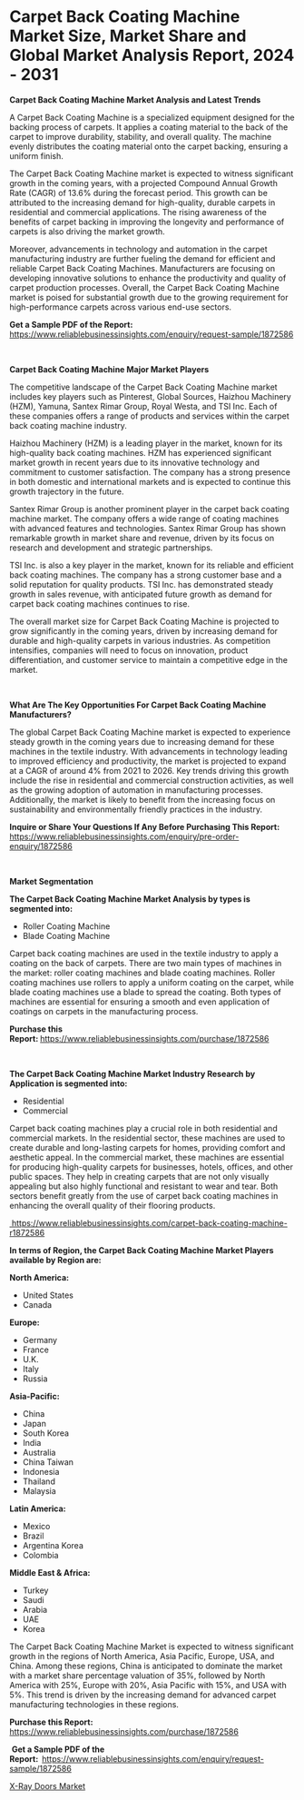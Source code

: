 <p><h1>Carpet Back Coating Machine Market Size, Market Share and Global Market Analysis Report, 2024 - 2031</h1></p><p><strong>Carpet Back Coating Machine Market Analysis and Latest Trends</strong></p>
<p><p>A Carpet Back Coating Machine is a specialized equipment designed for the backing process of carpets. It applies a coating material to the back of the carpet to improve durability, stability, and overall quality. The machine evenly distributes the coating material onto the carpet backing, ensuring a uniform finish.</p><p>The Carpet Back Coating Machine market is expected to witness significant growth in the coming years, with a projected Compound Annual Growth Rate (CAGR) of 13.6% during the forecast period. This growth can be attributed to the increasing demand for high-quality, durable carpets in residential and commercial applications. The rising awareness of the benefits of carpet backing in improving the longevity and performance of carpets is also driving the market growth.</p><p>Moreover, advancements in technology and automation in the carpet manufacturing industry are further fueling the demand for efficient and reliable Carpet Back Coating Machines. Manufacturers are focusing on developing innovative solutions to enhance the productivity and quality of carpet production processes. Overall, the Carpet Back Coating Machine market is poised for substantial growth due to the growing requirement for high-performance carpets across various end-use sectors.</p></p>
<p><strong>Get a Sample PDF of the Report:&nbsp;</strong> <a href="https://www.reliablebusinessinsights.com/enquiry/request-sample/1872586">https://www.reliablebusinessinsights.com/enquiry/request-sample/1872586</a></p>
<p>&nbsp;</p>
<p><strong>Carpet Back Coating Machine Major Market Players</strong></p>
<p><p>The competitive landscape of the Carpet Back Coating Machine market includes key players such as Pinterest, Global Sources, Haizhou Machinery (HZM), Yamuna, Santex Rimar Group, Royal Westa, and TSI Inc. Each of these companies offers a range of products and services within the carpet back coating machine industry.</p><p>Haizhou Machinery (HZM) is a leading player in the market, known for its high-quality back coating machines. HZM has experienced significant market growth in recent years due to its innovative technology and commitment to customer satisfaction. The company has a strong presence in both domestic and international markets and is expected to continue this growth trajectory in the future.</p><p>Santex Rimar Group is another prominent player in the carpet back coating machine market. The company offers a wide range of coating machines with advanced features and technologies. Santex Rimar Group has shown remarkable growth in market share and revenue, driven by its focus on research and development and strategic partnerships.</p><p>TSI Inc. is also a key player in the market, known for its reliable and efficient back coating machines. The company has a strong customer base and a solid reputation for quality products. TSI Inc. has demonstrated steady growth in sales revenue, with anticipated future growth as demand for carpet back coating machines continues to rise.</p><p>The overall market size for Carpet Back Coating Machine is projected to grow significantly in the coming years, driven by increasing demand for durable and high-quality carpets in various industries. As competition intensifies, companies will need to focus on innovation, product differentiation, and customer service to maintain a competitive edge in the market.</p></p>
<p>&nbsp;</p>
<p><strong>What Are The Key Opportunities For Carpet Back Coating Machine Manufacturers?</strong></p>
<p><p>The global Carpet Back Coating Machine market is expected to experience steady growth in the coming years due to increasing demand for these machines in the textile industry. With advancements in technology leading to improved efficiency and productivity, the market is projected to expand at a CAGR of around 4% from 2021 to 2026. Key trends driving this growth include the rise in residential and commercial construction activities, as well as the growing adoption of automation in manufacturing processes. Additionally, the market is likely to benefit from the increasing focus on sustainability and environmentally friendly practices in the industry.</p></p>
<p><strong>Inquire or Share Your Questions If Any Before Purchasing This Report:</strong> <a href="https://www.reliablebusinessinsights.com/enquiry/pre-order-enquiry/1872586">https://www.reliablebusinessinsights.com/enquiry/pre-order-enquiry/1872586</a></p>
<p>&nbsp;</p>
<p><strong>Market Segmentation</strong></p>
<p><strong>The Carpet Back Coating Machine Market Analysis by types is segmented into:</strong></p>
<p><ul><li>Roller Coating Machine</li><li>Blade Coating Machine</li></ul></p>
<p><p>Carpet back coating machines are used in the textile industry to apply a coating on the back of carpets. There are two main types of machines in the market: roller coating machines and blade coating machines. Roller coating machines use rollers to apply a uniform coating on the carpet, while blade coating machines use a blade to spread the coating. Both types of machines are essential for ensuring a smooth and even application of coatings on carpets in the manufacturing process.</p></p>
<p><strong>Purchase this Report:&nbsp;</strong><a href="https://www.reliablebusinessinsights.com/purchase/1872586">https://www.reliablebusinessinsights.com/purchase/1872586</a></p>
<p>&nbsp;</p>
<p><strong>The Carpet Back Coating Machine Market Industry Research by Application is segmented into:</strong></p>
<p><ul><li>Residential</li><li>Commercial</li></ul></p>
<p><p>Carpet back coating machines play a crucial role in both residential and commercial markets. In the residential sector, these machines are used to create durable and long-lasting carpets for homes, providing comfort and aesthetic appeal. In the commercial market, these machines are essential for producing high-quality carpets for businesses, hotels, offices, and other public spaces. They help in creating carpets that are not only visually appealing but also highly functional and resistant to wear and tear. Both sectors benefit greatly from the use of carpet back coating machines in enhancing the overall quality of their flooring products.</p></p>
<p><a href="https://www.reliablebusinessinsights.com/carpet-back-coating-machine-r1872586">&nbsp;https://www.reliablebusinessinsights.com/carpet-back-coating-machine-r1872586</a></p>
<p><strong>In terms of Region, the Carpet Back Coating Machine Market Players available by Region are:</strong></p>
<p>
    <p> <strong> North America: </strong>
        <ul>
            <li>United States</li>
            <li>Canada</li>
        </ul>
        </p> 
    <p> <strong> Europe: </strong>
        <ul>
            <li>Germany</li>
            <li>France</li>
            <li>U.K.</li>
            <li>Italy</li>
            <li>Russia</li>
        </ul>
        </p> 
    <p> <strong> Asia-Pacific: </strong>
        <ul>
            <li>China</li>
            <li>Japan</li>
            <li>South Korea</li>
            <li>India</li>
            <li>Australia</li>
            <li>China Taiwan</li>
            <li>Indonesia</li>
            <li>Thailand</li>
            <li>Malaysia</li>
        </ul>
        </p> 
    <p> <strong> Latin America: </strong>
        <ul>
            <li>Mexico</li>
            <li>Brazil</li>
            <li>Argentina Korea</li>
            <li>Colombia</li>
        </ul>
        </p> 
    <p> <strong> Middle East & Africa: </strong>
        <ul>
            <li>Turkey</li>
            <li>Saudi</li>
            <li>Arabia</li>
            <li>UAE</li>
            <li>Korea</li>
        </ul>
    </p>
    </p>
<p><p>The Carpet Back Coating Machine Market is expected to witness significant growth in the regions of North America, Asia Pacific, Europe, USA, and China. Among these regions, China is anticipated to dominate the market with a market share percentage valuation of 35%, followed by North America with 25%, Europe with 20%, Asia Pacific with 15%, and USA with 5%. This trend is driven by the increasing demand for advanced carpet manufacturing technologies in these regions.</p></p>
<p><strong>Purchase this Report: </strong><a href="https://www.reliablebusinessinsights.com/purchase/1872586">https://www.reliablebusinessinsights.com/purchase/1872586</a></p>
<p>&nbsp;<strong>Get a Sample PDF of the Report:&nbsp;&nbsp;</strong><a href="https://www.reliablebusinessinsights.com/enquiry/request-sample/1872586">https://www.reliablebusinessinsights.com/enquiry/request-sample/1872586</a></p>
<p><strong></strong></p>
<p><p><a href="https://view.publitas.com/reportprime-1/global-x-ray-doors-industry-types-applications-market-players-regional-growth-analysis-and-future-scenarios-2024-2031/">X-Ray Doors Market</a></p></p>